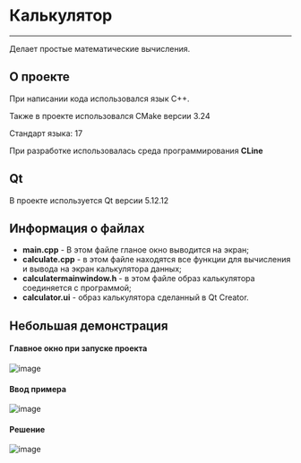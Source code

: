 # Калькулятор

---

Делает простые математические вычисления.

## О проекте

При написании кода использовался язык С++.

Также в проекте использовался CMake версии 3.24

Стандарт языка: 17

При разработке использовалась среда программирования **CLine**

## Qt

В проекте используется Qt версии 5.12.12

## Информация о файлах

   -  __main.cpp__ - В этом файле гланое окно выводится на экран;
   -  __calculate.cpp__ - в этом файле находятся все функции для вычисления и вывода на экран калькулятора данных;
   -  __calculatermainwindow.h__ - в этом файле образ калькулятора соединяется с программой;
   -  __calculator.ui__ - образ калькулятора сделанный в Qt Creator.

## Небольшая демонстрация

#### Главное окно при запуске проекта
![image](https://github.com/IlyaGer21401/calculator/assets/117370118/bc16926e-e5cd-4ebd-9c74-9b2df5c916b2)

#### Ввод примера
![image](https://github.com/IlyaGer21401/calculator/assets/117370118/7ab21c11-0ba8-44f7-8485-6d3be8f6bea2)

#### Решение
![image](https://github.com/IlyaGer21401/calculator/assets/117370118/5033f520-4702-4e49-8c24-24a2f9f13789)
